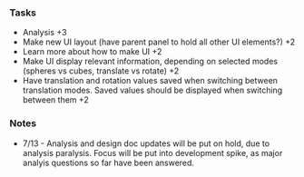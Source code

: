 ### Tasks
* Analysis +3
* Make new UI layout (have parent panel to hold all other UI elements?) +2
* Learn more about how to make UI +2
* Make UI display relevant information, depending on selected modes (spheres vs cubes, translate vs rotate) +2
* Have translation and rotation values saved when switching between translation modes. Saved values should be displayed when switching between them +2

### Notes
* 7/13 - Analysis and design doc updates will be put on hold, due to analysis paralysis. Focus will be put into development spike, as major analyis questions so far have been answered. 